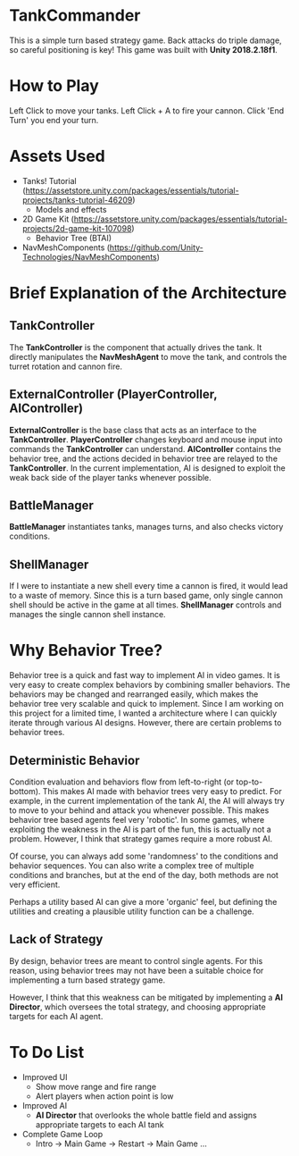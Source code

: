 # TankCommander
This is a simple turn based strategy game. Back attacks do triple damage, so careful positioning is key!
This game was built with **Unity 2018.2.18f1**.

# How to Play
Left Click to move your tanks.
Left Click + A to fire your cannon.
Click 'End Turn' you end your turn.

# Assets Used
 - Tanks! Tutorial (https://assetstore.unity.com/packages/essentials/tutorial-projects/tanks-tutorial-46209)
	 - Models and effects
 - 2D Game Kit (https://assetstore.unity.com/packages/essentials/tutorial-projects/2d-game-kit-107098)
	 - Behavior Tree (BTAI)
 - NavMeshComponents (https://github.com/Unity-Technologies/NavMeshComponents)

# Brief Explanation of the Architecture
## TankController
The **TankController** is the component that actually drives the tank.
It directly manipulates the **NavMeshAgent** to move the tank, and controls the turret rotation and cannon fire.

## ExternalController (PlayerController, AIController)
**ExternalController** is the base class that acts as an interface to the **TankController**.
**PlayerController** changes keyboard and mouse input into commands the **TankController** can understand.
**AIController** contains the behavior tree, and the actions decided in behavior tree are relayed to the **TankController**. In the current implementation, AI is designed to exploit the weak back side of the player tanks whenever possible.

## BattleManager
**BattleManager** instantiates tanks, manages turns, and also checks victory conditions.

## ShellManager
If I were to instantiate a new shell every time a cannon is fired, it would lead to a waste of memory.
Since this is a turn based game, only single cannon shell should be active in the game at all times.
**ShellManager** controls and manages the single cannon shell instance.

# Why Behavior Tree?
Behavior tree is a quick and fast way to implement AI in video games. It is very easy to create complex behaviors by combining smaller behaviors. The behaviors may be changed and rearranged easily, which makes the behavior tree very scalable and quick to implement. Since I am working on this project for a limited time, I wanted a architecture where I can quickly iterate through various AI designs.
However, there are certain problems to behavior trees.

## Deterministic Behavior
Condition evaluation and behaviors flow from left-to-right (or top-to-bottom). This makes AI made with behavior trees very easy to predict. For example, in the current implementation of the tank AI, the AI will always try to move to your behind and attack you whenever possible. This makes behavior tree based agents feel very 'robotic'. In some games, where exploiting the weakness in the AI is part of the fun, this is actually not a problem. However, I think that strategy games require a more robust AI.

Of course, you can always add some 'randomness' to the conditions and behavior sequences. You can also write a complex tree of multiple conditions and branches, but at the end of the day, both methods are not very efficient.

Perhaps a utility based AI can give a more 'organic' feel, but defining the utilities and creating a plausible utility function can be a challenge.

## Lack of Strategy
By design, behavior trees are meant to control single agents. For this reason, using behavior trees may not have been a suitable choice for implementing a turn based strategy game.

However, I think that this weakness can be mitigated by implementing a **AI Director**, which oversees the total strategy, and choosing appropriate targets for each AI agent.

# To Do List
- Improved UI
	- Show move range and fire range
	- Alert players when action point is low
- Improved AI
	- **AI Director** that overlooks the whole battle field and assigns appropriate targets to each AI tank
- Complete Game Loop
	- Intro -> Main Game -> Restart -> Main Game ...
